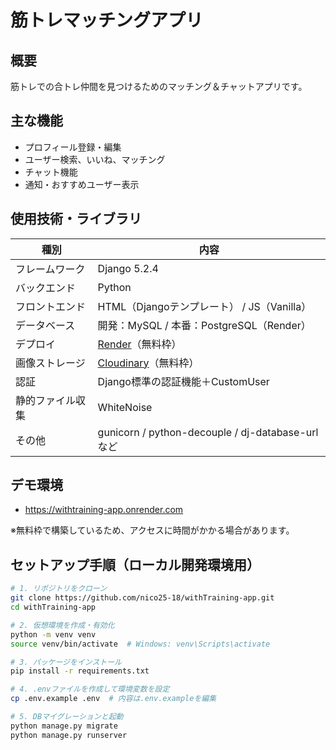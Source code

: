# 筋トレマッチングアプリ

## 概要
筋トレでの合トレ仲間を見つけるためのマッチング＆チャットアプリです。

## 主な機能
- プロフィール登録・編集
- ユーザー検索、いいね、マッチング
- チャット機能
- 通知・おすすめユーザー表示

## 使用技術・ライブラリ
| 種別 | 内容 |
|------|------|
| フレームワーク | Django 5.2.4 |
| バックエンド | Python |
| フロントエンド | HTML（Djangoテンプレート） / JS（Vanilla） |
| データベース | 開発：MySQL / 本番：PostgreSQL（Render） |
| デプロイ | [Render](https://render.com)（無料枠） |
| 画像ストレージ | [Cloudinary](https://cloudinary.com/)（無料枠） |
| 認証 | Django標準の認証機能＋CustomUser |
| 静的ファイル収集 | WhiteNoise |
| その他 | gunicorn / python-decouple / dj-database-url など |

## デモ環境
- https://withtraining-app.onrender.com

※無料枠で構築しているため、アクセスに時間がかかる場合があります。

## セットアップ手順（ローカル開発環境用）
```bash
# 1. リポジトリをクローン
git clone https://github.com/nico25-18/withTraining-app.git
cd withTraining-app

# 2. 仮想環境を作成・有効化
python -m venv venv
source venv/bin/activate  # Windows: venv\Scripts\activate

# 3. パッケージをインストール
pip install -r requirements.txt

# 4. .envファイルを作成して環境変数を設定
cp .env.example .env  # 内容は.env.exampleを編集

# 5. DBマイグレーションと起動
python manage.py migrate
python manage.py runserver
